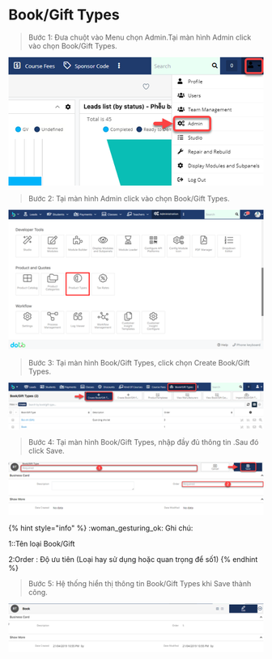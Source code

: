 # Book/Gift Types

> Bước 1: Đưa chuột vào Menu chọn Admin.Tại màn hình Admin click vào chọn Book/Gift Types.

![](<../../.gitbook/assets/Book1 (1).png>)

> Bước 2: Tại màn hình Admin click vào chọn Book/Gift Types.

![](<../../.gitbook/assets/image (113).png>)

> Bước 3: Tại màn hình Book/Gift Types, click chọn Create Book/Gift Types.

![](../../.gitbook/assets/type4.png)

> Bước 4: Tại màn hình Book/Gift Types, nhập đầy đủ thông tin .Sau đó click Save.

![](../../.gitbook/assets/type5.png)

{% hint style="info" %}
:woman\_gesturing\_ok: Ghi chú:

1::Tên loại Book/Gift&#x20;

2:Order : Độ ưu tiên (Loại hay sử dụng hoặc quan trọng để số1)
{% endhint %}

> Bước 5: Hệ thống hiển thị thông tin Book/Gift Types khi Save thành công.

![](../../.gitbook/assets/type1.png)
